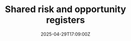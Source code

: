 ---
title: Shared risk and opportunity registers
linkTitle: Shared risk and opportunity registers
date: '2025-04-29T17:09:00Z'
weight: 1
description: The Shared Risk and Opportunity Register is essential for managing risks
  and opportunities in compliance with ISO 44001, featuring sections for risk and
  opportunity identification, assessment, and mitigation strategies, while promoting
  collaboration and continuous improvement among stakeholders.
draft: false
ref: shared-risk-and-opportunity-registers
---